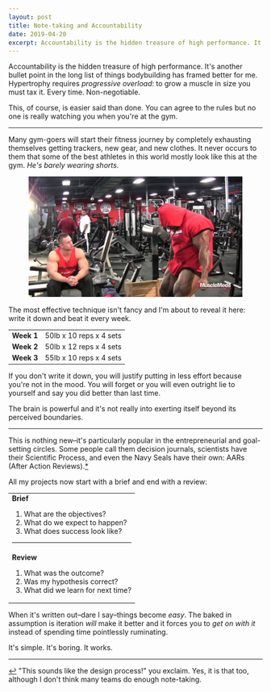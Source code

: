 ```yaml
---
layout: post
title: Note-taking and Accountability
date: 2019-04-20
excerpt: Accountability is the hidden treasure of high performance. It's another bullet point in the long list of things bodybuilding has improved for me and I spend quite an awful lot of time thinking about it.
---
```


Accountability is the hidden treasure of high performance. It's another bullet point in the long list of things bodybuilding has framed better for me. Hypertrophy requires _progressive overload_: to grow a muscle in size you must tax it. Every time. Non-negotiable.

This, of course, is easier said than done. You can agree to the rules but no one is really watching you when you're at the gym.

<hr class="--small" />

Many gym-goers will start their fitness journey by completely exhausting themselves getting trackers, new gear, and new clothes. It never occurs to them that some of the best athletes in this world mostly look like this at the gym. _He's barely wearing shorts._

<figure class="journal__image">
    <img src="/img/posts/042019-kai.jpg" alt="Picture of Kai Greene at the gym" />
</figure>

The most effective technique isn't fancy and I'm about to reveal it here: write it down and beat it every week.

<table class="stats">
<tr>
    <td><strong>Week 1</strong></td>
    <td>50lb x 10 reps x 4 sets</td>
</tr>
<tr>
    <td><strong>Week 2</strong></td>
    <td>50lb x 12 reps x 4 sets</td>
</tr>
<tr>
    <td><strong>Week 3</strong></td>
    <td>55lb x 10 reps x 4 sets</td>
</tr>
</table>

If you don't write it down, you will justify putting in less effort because you're not in the mood. You will forget or you will even outright lie to yourself and say you did better than last time.

The brain is powerful and it's not really into exerting itself beyond its perceived boundaries.

<hr class="--small" />

This is nothing new–it's particularly popular in the entrepreneurial and goal-setting circles. Some people call them decision journals, scientists have their Scientific Process, and even the Navy Seals have their own: AARs (After Action Reviews).<a href="#note-1" name="back-1">*</a>

All my projects now start with a brief and end with a review:

<table class="stats">
<tr>
    <td><strong>Brief</strong>
    <br>
        <ol>
        <li>What are the objectives?</li>
        <li>What do we expect to happen?</li>
        <li>What does success look like?</li>
        </ol>
    <hr class="--small" /></td>
</tr>
<tr>
    <td><strong>Review</strong>
    <br>
        <ol>
        <li>What was the outcome?</li>
        <li>Was my hypothesis correct?</li>
        <li>What did we learn for next time?</li>
        </ol>
    </td>
</tr>
</table>

When it's written out–dare I say–things become _easy_. The baked in assumption is iteration _will_ make it better and it forces you to _get on with it_ instead of spending time pointlessly ruminating.

It's simple. It's boring. It works.

<hr class="--small" />

<div class="citations">
    <p><a name="note-1" href="#back-1" class="citations-back">&#x21A9;</a> "This sounds like the design process!" you exclaim. Yes, it is that too, although I don't think many teams do enough note-taking.</p>
</div>
